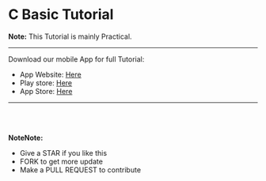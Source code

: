 # C Basic Tutorial

**Note:** This Tutorial is mainly Practical.

<hr>

Download our mobile App for full Tutorial:

* App Website: <a href="https://cppprogramming.netlify.app/" target="_blank">Here</a>
* Play store: <a href="https://playstore.com/" target="_blank">Here</a>
* App Store: <a href="https://applestore.com/" target="_blank">Here</a>

<hr>

<br><br>

**NoteNote:**
 - Give a STAR if you like this 
 - FORK to get more update
 - Make a PULL REQUEST to contribute

